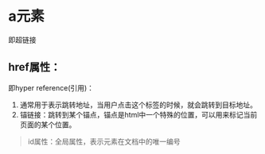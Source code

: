 # a元素
即超链接

## href属性：
即hyper reference(引用)：

1. 通常用于表示跳转地址，当用户点击这个标签的时候，就会跳转到目标地址。
2. 锚链接：跳转到某个锚点，锚点是html中一个特殊的位置，可以用来标记当前页面的某个位置。

> id属性：全局属性，表示元素在文档中的唯一编号

